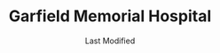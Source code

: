 ---
layout: location-page
date: Last Modified
description: "Local COVID-19 testing is available at Garfield Memorial Hospital in Panguitch, Utah, USA."
permalink: "locations/utah/panguitch/garfield-memorial-hospital/"
tags:
  - locations
  - utah
title: Garfield Memorial Hospital
uniqueName: garfield-memorial-hospital
state: Utah
stateAbbr: UT
hood: "Panguitch"
address: "200 N 400 E"
city: "Panguitch"
zip: "84759"
zipsNearby: "84711 84713 84731 84715 84720 84721 84742 84723 84724 84716 84726 84710 84729 84735 84762 84736 84737 84712 84740 84743 84741 84745 84747 84749 84750 84751 84752 84739 84766 84755 84758 84759 84764 84719 84760 84761 84772 84732 84744 84767 84779 84773 84718 84776 84717" 
mapUrl: "http://maps.apple.com/?q=Garfield+Memorial+Hospital&address=200+N+400+E,Panguitch,Utah,84759"
locationType: Drive-thru
phone: "435-676-8811"
website: "https://intermountainhealthcare.org/locations/garfield-memorial-hospital/"
onlineBooking: undefined
closed: undefined
closedUpdate: April 18th, 2020
notes: "Requires phone screen."
days: Weekdays
hours: 9AM-5PM
ctaMessage: Learn more
ctaUrl: "https://intermountainhealthcare.org/locations/garfield-memorial-hospital/"
---